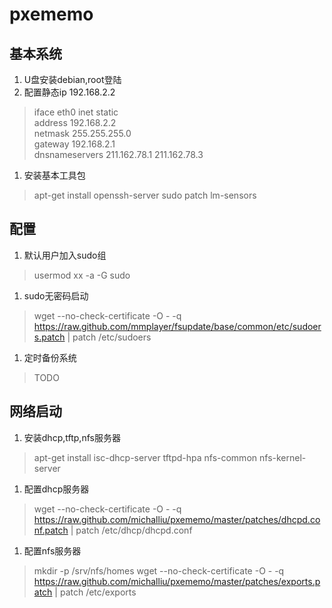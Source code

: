 pxememo
=======

基本系统
----
1. U盘安装debian,root登陆
1. 配置静态ip 192.168.2.2
> iface eth0 inet static  
        address 192.168.2.2  
        netmask 255.255.255.0  
        gateway 192.168.2.1  
        dnsnameservers 211.162.78.1 211.162.78.3
        
1. 安装基本工具包
> apt-get install openssh-server sudo patch lm-sensors

配置
----
1. 默认用户加入sudo组
> usermod xx -a -G sudo

1. sudo无密码启动
> wget --no-check-certificate -O - -q https://raw.github.com/mmplayer/fsupdate/base/common/etc/sudoers.patch | patch /etc/sudoers

1. 定时备份系统
> TODO

网络启动
----
1. 安装dhcp,tftp,nfs服务器
>  apt-get install isc-dhcp-server tftpd-hpa nfs-common nfs-kernel-server

1. 配置dhcp服务器
> wget --no-check-certificate -O - -q https://raw.github.com/michalliu/pxememo/master/patches/dhcpd.conf.patch | patch /etc/dhcp/dhcpd.conf

1. 配置nfs服务器
> mkdir -p /srv/nfs/homes
> wget --no-check-certificate -O - -q https://raw.github.com/michalliu/pxememo/master/patches/exports.patch | patch /etc/exports

